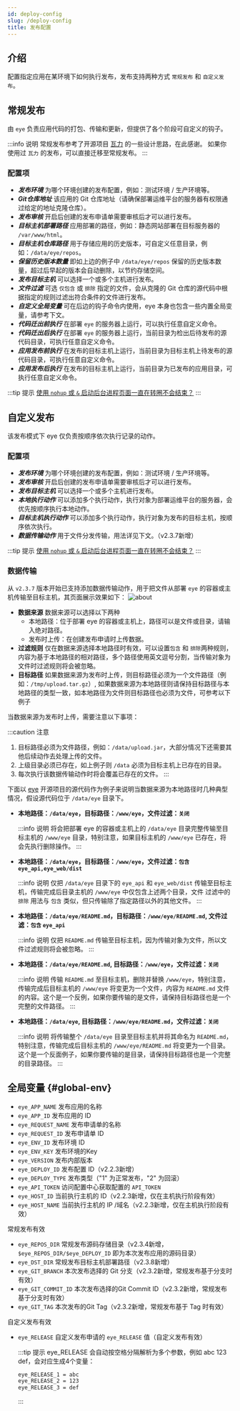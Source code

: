 ```yaml
---
id: deploy-config
slug: /deploy-config
title: 发布配置
---
```


## 介绍
配置指定应用在某环境下如何执行发布，发布支持两种方式 `常规发布` 和 `自定义发布`。

## 常规发布
由 `eye` 负责应用代码的打包、传输和更新，但提供了各个阶段可自定义的钩子。

:::info 说明
常规发布参考了开源项目 [瓦力](https://github.com/meolu/walle-web) 的一些设计思路，在此感谢。
如果你使用过 `瓦力` 的发布，可以直接迁移至常规发布。
:::

### 配置项
- ***发布环境*** 为哪个环境创建的发布配置，例如：测试环境 / 生产环境等。
- ***Git仓库地址*** 该应用的 Git 仓库地址（请确保部署运维平台的服务器有权限通过给定的地址克隆仓库）。
- ***发布审核*** 开启后创建的发布申请单需要审核后才可以进行发布。
- ***目标主机部署路径*** 应用部署的路径，例如：静态网站部署在目标服务器的 `/var/www/html`。
- ***目标主机仓库路径*** 用于存储应用的历史版本，可自定义任意目录，例如：`/data/eye/repos`。
- ***保留历史版本数量*** 即如上边的例子中 `/data/eye/repos` 保留的历史版本数量，超过后早起的版本会自动删除，以节约存储空间。
- ***发布目标主机*** 可以选择一个或多个主机进行发布。
- ***文件过滤*** 可选 `仅包含` 或 `排除` 指定的文件，会从克隆的 Git 仓库的源代码中根据指定的规则过滤出符合条件的文件进行发布。
- ***自定义全局变量*** 可在后边的钩子命令内使用，eye 本身也包含一些内置全局变量，请参考下文。
- ***代码迁出前执行*** 在部署 `eye` 的服务器上运行，可以执行任意自定义命令。
- ***代码迁出后执行*** 在部署 `eye` 的服务器上运行，当前目录为检出后待发布的源代码目录，可执行任意自定义命令。
- ***应用发布前执行*** 在发布的目标主机上运行，当前目录为目标主机上待发布的源代码目录，可执行任意自定义命令。
- ***应用发布后执行*** 在发布的目标主机上运行，当前目录为已发布的应用目录，可执行任意自定义命令。

:::tip 提示
[使用 `nohup` 或 `&` 启动后台进程页面一直在转圈不会结束？](/docs/use-problem#nohup)
:::

## 自定义发布
该发布模式下 eye 仅负责按顺序依次执行记录的动作。

### 配置项
- ***发布环境*** 为哪个环境创建的发布配置，例如：测试环境 / 生产环境等。
- ***发布审核*** 开启后创建的发布申请单需要审核后才可以进行发布。
- ***发布目标主机*** 可以选择一个或多个主机进行发布。
- ***本地执行动作*** 可以添加多个执行动作，执行对象为部署运维平台的服务器，会优先按顺序执行本地动作。
- ***目标主机执行动作*** 可以添加多个执行动作，执行对象为发布的目标主机，按顺序依次执行。
- ***数据传输动作*** 用于文件分发传输，用法详见下文。（v2.3.7新增）

:::tip 提示
[使用 `nohup` 或 `&` 启动后台进程页面一直在转圈不会结束？](/docs/use-problem#nohup)
:::

### 数据传输
从 `v2.3.7` 版本开始已支持添加数据传输动作，用于把文件从部署 `eye` 的容器或主机传输至目标主机，其页面展示效果如下：
![about](https://cdn.icl.site/v2/deploy-config-transfer.png)
- **数据来源** 数据来源可以选择以下两种
    - 本地路径：位于部署 eye 的容器或主机上，路径可以是文件或目录，请输入绝对路径。
    - 发布时上传：在创建发布申请时上传数据。
- **过滤规则** 仅在数据来源选择本地路径时有效，可以设置`包含` 和 `排除`两种规则，内容为基于本地路径的相对路径，多个路径使用英文逗号分割，当传输对象为文件时过滤规则将会被忽略。
- **目标路径** 如果数据来源为发布时上传，则目标路径必须为一个文件路径（例如：`/tmp/upload.tar.gz`）, 如果数据来源为本地路径则请保持目标路径与本地路径的类型一致，如本地路径为文件则目标路径也必须为文件，可参考以下例子

当数据来源为发布时上传，需要注意以下事项：

:::caution 注意
1. 目标路径必须为文件路径，例如：`/data/upload.jar`，大部分情况下还需要其他后续动作去处理上传的文件。
2. 上级目录必须已存在，如上例子则 `/data` 必须为目标主机上已存在的目录。
3. 每次执行该数据传输动作时将会覆盖已存在的文件。
:::

下面以 [eye](https://github.com/xqk/eye) 开源项目的源代码作为例子来说明当数据来源为本地路径时几种典型情况，假设源代码位于 `/data/eye` 目录下。

- **本地路径：`/data/eye`，目标路径：`/www/eye`，文件过滤：`关闭`**

  :::info 说明 
  将会把部署 eye 的容器或主机上的 `/data/eye` 目录完整传输至目标主机的 `/www/eye` 目录，特别注意，如果目标主机的 `/www/eye` 已存在，将会先执行删除操作。
  :::

- **本地路径：`/data/eye`，目标路径：`/www/eye`，文件过滤：`包含` `eye_api,eye_web/dist`**

  :::info 说明
  仅把 `/data/eye` 目录下的 `eye_api` 和 `eye_web/dist` 传输至目标主机，传输完成后目录主机的 `/www/eye` 中仅包含上述两个目录，文件
  过滤中的 `排除` 用法与 `包含` 类似，但只传输除了指定路径以外的其他文件。
  :::

- **本地路径：`/data/eye/README.md`，目标路径：`/www/eye/README.md`, 文件过滤：`包含` `eye_api`**

  :::info 说明
  仅把 `README.md` 传输至目标主机，因为传输对象为文件，所以文件过滤规则将会被忽略。
  :::

- **本地路径：`/data/eye/README.md`, 目标路径：`/www/eye`，文件过滤：`关闭`**

  :::info 说明
  传输 `README.md` 至目标主机，删除并替换 `/www/eye`，特别注意，传输完成后目标主机的 `/www/eye` 将变更为一个文件，内容为 `README.md` 
  文件的内容。这个是一个反例，如果你要传输的是文件，请保持目标路径也是一个完整的文件路径。
  :::

- **本地路径：`/data/eye`, 目标路径：`/www/eye/README.md`，文件过滤：`关闭`**

  :::info 说明
  将传输整个 `/data/eye` 目录至目标主机并将其命名为 `README.md`，特别注意，传输完成后目标主机的 `/www/eye/README.md` 将变更为一个目录。
  这个是一个反面例子，如果你要传输的是目录，请保持目标路径也是一个完整的目录路径。
  :::


## 全局变量 {#global-env}
- `eye_APP_NAME` 发布应用的名称
- `eye_APP_ID` 发布应用的 ID
- `eye_REQUEST_NAME` 发布申请单的名称
- `eye_REQUEST_ID` 发布申请单 ID
- `eye_ENV_ID` 发布环境 ID
- `eye_ENV_KEY` 发布环境的Key
- `eye_VERSION` 发布内部版本
- `eye_DEPLOY_ID` 发布配置 ID（v2.2.3新增）
- `eye_DEPLOY_TYPE` 发布类型（"1" 为正常发布，"2" 为回滚）
- `eye_API_TOKEN` 访问配置中心获取配置的 `API_TOKEN`
- `eye_HOST_ID` 当前执行主机的 ID（v2.2.3新增，仅在主机执行阶段有效）
- `eye_HOST_NAME` 当前执行主机的 IP /域名（v2.2.3新增，仅在主机执行阶段有效）

常规发布有效

- `eye_REPOS_DIR` 常规发布源码存储目录（v2.3.4新增，`$eye_REPOS_DIR/$eye_DEPLOY_ID` 即为本次发布应用的源码目录）
- `eye_DST_DIR` 常规发布目标主机部署路径（v2.3.8新增）
- `eye_GIT_BRANCH` 本次发布选择的 Git 分支（v2.3.2新增，常规发布基于分支时有效）
- `eye_GIT_COMMIT_ID` 本次发布选择的Git Commit ID（v2.3.2新增，常规发布基于分支时有效）
- `eye_GIT_TAG` 本次发布的Git Tag（v2.3.2新增，常规发布基于 Tag 时有效）

自定义发布有效

- `eye_RELEASE` 自定义发布申请的 `eye_RELEASE` 值（自定义发布有效）

  :::tip 提示
  eye_RELEASE 会自动按空格分隔解析为多个参数，例如 abc 123 def，会对应生成4个变量：
  ```bash
  eye_RELEASE_1 = abc
  eye_RELEASE_2 = 123
  eye_RELEASE_3 = def
  ```
  :::
